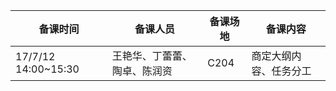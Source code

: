 | 备课时间 | 备课人员 | 备课场地 | 备课内容 |
| ------------- | ----------------- | --------------| ----------------- |
|17/7/12 14:00~15:30|王艳华、丁蕾蕾、陶卓、陈润资|C204|商定大纲内容、任务分工|
